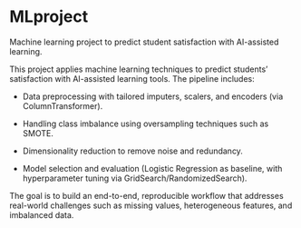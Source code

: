 # MLproject
Machine learning project to predict student satisfaction with AI-assisted learning.

This project applies machine learning techniques to predict students’ satisfaction with AI-assisted learning tools.
The pipeline includes:

- Data preprocessing with tailored imputers, scalers, and encoders (via ColumnTransformer).

- Handling class imbalance using oversampling techniques such as SMOTE.

- Dimensionality reduction to remove noise and redundancy.

- Model selection and evaluation (Logistic Regression as baseline, with hyperparameter tuning via GridSearch/RandomizedSearch).

The goal is to build an end-to-end, reproducible workflow that addresses real-world challenges such as missing values, heterogeneous features, and imbalanced data.
